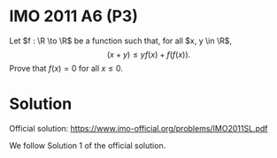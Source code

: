 # IMO 2011 A6 (P3)

Let $f : \R \to \R$ be a function such that, for all $x, y \in \R$,
$$ (x + y) \leq y f(x) + f(f(x)). $$
Prove that $f(x) = 0$ for all $x \leq 0$.



# Solution

Official solution: <https://www.imo-official.org/problems/IMO2011SL.pdf>

We follow Solution 1 of the official solution.
